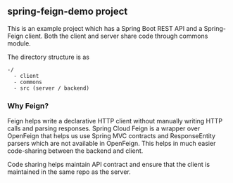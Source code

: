 ## spring-feign-demo project

This is an example project which has a Spring Boot REST API and a Spring-Feign client.
Both the client and server share code through commons module.

The directory structure is as 
```
-/
  - client
  - commons
  - src (server / backend)
```

### Why Feign?
Feign helps write a declarative HTTP client without manually writing HTTP calls and parsing responses.
Spring Cloud Feign is a wrapper over OpenFeign that helps us use Spring MVC contracts and ResponseEntity parsers which are not available in OpenFeign.
This helps in much easier code-sharing between the backend and client.

Code sharing helps maintain API contract and ensure that the client is maintained in the same repo as the server.